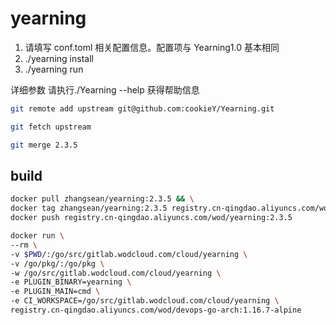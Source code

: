 # yearning

1. 请填写 conf.toml 相关配置信息。配置项与 Yearning1.0 基本相同
2. ./yearning install
3. ./yearning run

详细参数 请执行./Yearning --help 获得帮助信息

```bash
git remote add upstream git@github.com:cookieY/Yearning.git

git fetch upstream

git merge 2.3.5
```

## build

```bash
docker pull zhangsean/yearning:2.3.5 && \
docker tag zhangsean/yearning:2.3.5 registry.cn-qingdao.aliyuncs.com/wod/yearning:2.3.5 && \
docker push registry.cn-qingdao.aliyuncs.com/wod/yearning:2.3.5

docker run \
--rm \
-v $PWD/:/go/src/gitlab.wodcloud.com/cloud/yearning \
-v /go/pkg/:/go/pkg \
-w /go/src/gitlab.wodcloud.com/cloud/yearning \
-e PLUGIN_BINARY=yearning \
-e PLUGIN_MAIN=cmd \
-e CI_WORKSPACE=/go/src/gitlab.wodcloud.com/cloud/yearning \
registry.cn-qingdao.aliyuncs.com/wod/devops-go-arch:1.16.7-alpine
```
